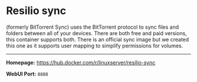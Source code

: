 # Resilio sync

(formerly BitTorrent Sync) uses the BitTorrent protocol to sync files and folders between all of your devices. There are both free and paid versions, this container supports both. There is an official sync image but we created this one as it supports user mapping to simplify permissions for volumes.

---

**Homepage:** https://hub.docker.com/r/linuxserver/resilio-sync

**WebUI Port:** `8888`